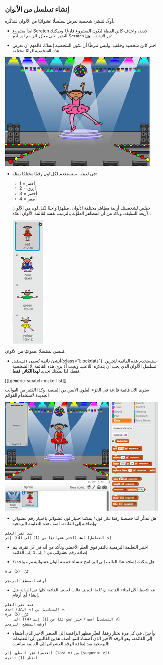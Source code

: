 ## إنشاء تسلسل من الألوان

أولًا، لننشئ شخصية تعرض تسلسلًا عشوائيًا من الألوان لتتذكَّره.

+ ابدأ مشروع Scratch جديد، واحذف كائن القطة ليكون المشروع فارغًا. ويمكنك العثور على محرِّر الرسم لبرنامج Scratch عبر الإنترنت [هنا](http://jumpto.cc/scratch-new).

+ اختر كائن شخصية وخلفية. وليس شرطًا أن تكون الشخصية إنسانًا، فالمهم أن تعرض هذه الشخصية ألوانًا مختلفة.

![screenshot](images/colour-sprite.png)

+ في لعبتك، ستستخدم لكل لون رقمًا مختلفًا يمثله:

	+ 1 = أحمر
	+ 2 = أزرق
	+ 3 = أخضر
	+ 4 = أصفر

	خصِّص لشخصيتك أربعة مظاهر مختلفة الألوان، مظهرًا واحدًا لكل لون من الألوان الأربعة السابقة. وتأكد من أن المظاهر الملوَّنة بالترتيب نفسه لقائمة الألوان أعلاه.

	![screenshot](images/colour-costume.png)

لننشئ تسلسلًا عشوائيًا من الألوان.

+ أنشئ قائمة تُسمى `التسلسل`{:class="blockdata"}. سنستخدم هذه القائمة لتخزين تسلسل الألوان الذي يجب أن يتذكره اللاعب. ويجب ألّا يرى هذه القائمة إلا الشخصية فقط، لذا يمكنك تحديد **لهذا الكائن فقط**.

[[[generic-scratch-make-list]]]

سترى الآن قائمة فارغة في الجزء العلوي الأيمن من المنصة، وكذا الكثير من القوالب الجديدة لاستخدام القوائم.

![screenshot](images/colour-list-blocks.png)

+ هل تتذكَّر أننا خصصنا رقمًا لكل لون؟ يمكننا اختيار لون عشوائي باختيار رقم عشوائي وإضافته إلى القائمة. أضف هذه التعليمة البرمجية:

```blocks
عند نقر العلم
أضف (اختر عشوائيًا من (1) إلى (4)) إلى [التسلسل v]
```

+ اختبر التعليمة البرمجية بالنقر فوق العلم الأخضر. وتأكد من أنه في كل نقرة، يتم إضافة رقم عشوائي من 1 إلى 4 إلى القائمة.

+ هل يمكنك إضافة هذا القالب إلى البرنامج لإنشاء خمسة ألوان عشوائية مرة واحدة؟

```blocks
كرِّر (5) مرة

أوقف المقطع البرمجي
```

+ قد تلاحظ الآن امتلاء القائمة نوعًا ما. لنضِف قالب لحذف القائمة كلها في البداية قبل إنشاء أي أرقام.

```blocks
عند نقر العلم
احذف (الكل v) من [التسلسل v]
كرِّر (5) مرة
	أضف (اختر عشوائيًا من (1) إلى (4)) إلى [التسلسل v]
أوقف المقطع البرمجي
```

+ وأخيرًا، في كل مرة نختار رقمًا، لنغيِّر مظهر الراقصة إلى العنصر الأخير الذي أضفناه إلى القائمة، وهو الرقم الأخير الذي أضفناه للتو. أضف هذين القالبين إلى التعليمات البرمجية بعد إضافة الرقم العشوائي إلى القائمة مباشرة:

```blocks
غيّر المظهر إلى (العنصر (last v) من [sequence v])
انتظر (1) ثانية
```
